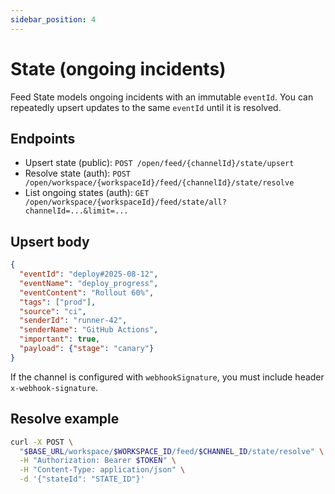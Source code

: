 ```yaml
---
sidebar_position: 4
---
```


# State (ongoing incidents)

Feed State models ongoing incidents with an immutable `eventId`. You can repeatedly upsert updates to the same `eventId` until it is resolved.

## Endpoints

- Upsert state (public): `POST /open/feed/{channelId}/state/upsert`
- Resolve state (auth): `POST /open/workspace/{workspaceId}/feed/{channelId}/state/resolve`
- List ongoing states (auth): `GET /open/workspace/{workspaceId}/feed/state/all?channelId=...&limit=...`

## Upsert body

```json
{
  "eventId": "deploy#2025-08-12",
  "eventName": "deploy_progress",
  "eventContent": "Rollout 60%",
  "tags": ["prod"],
  "source": "ci",
  "senderId": "runner-42",
  "senderName": "GitHub Actions",
  "important": true,
  "payload": {"stage": "canary"}
}
```

If the channel is configured with `webhookSignature`, you must include header `x-webhook-signature`.

## Resolve example

```bash
curl -X POST \
  "$BASE_URL/workspace/$WORKSPACE_ID/feed/$CHANNEL_ID/state/resolve" \
  -H "Authorization: Bearer $TOKEN" \
  -H "Content-Type: application/json" \
  -d '{"stateId": "STATE_ID"}'
```

